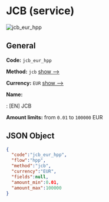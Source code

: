 
# JCB (service) 
![jcb_eur_hpp](https://static.openfintech.io/payment_methods/jcb_eur_hpp/logo.svg?w=400&c=v0.59.26#w200)  

## General 
 
**Code:** `jcb_eur_hpp` 
 
**Method:** `jcb` 
 [show -->](/payment-methods/jcb/) 
 
**Currency:** `EUR` [show -->](/currencies/EUR/) 
 
**Name:** 
 
:	[EN] JCB 
 
**Amount limits:** from `0.01` to `100000` EUR 

## JSON Object 

```json
{
  "code":"jcb_eur_hpp",
  "flow":"hpp",
  "method":"jcb",
  "currency":"EUR",
  "fields":null,
  "amount_min":0.01,
  "amount_max":100000
}
```  
